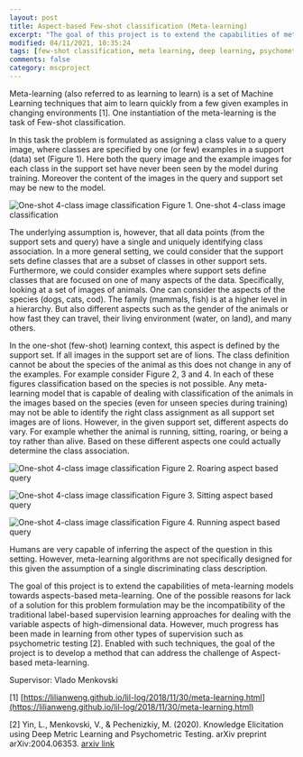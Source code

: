 ```yaml
---
layout: post
title: Aspect-based Few-shot classification (Meta-learning) 
excerpt: "The goal of this project is to extend the capabilities of meta-learning models towards aspects-based meta-learning with Psychometric testing."
modified: 04/11/2021, 10:35:24
tags: [few-shot classification, meta learning, deep learning, psychometric learning]
comments: false
category: mscproject
---
```


Meta-learning (also referred to as learning to learn) is a set of Machine Learning techniques that aim to learn quickly from a few given examples in changing environments [1]. One instantiation of the meta-learning is the task of Few-shot classification.

In this task the problem is formulated as assigning a class value to a query image, where classes are specified by one (or few) examples in a support (data) set (Figure 1). Here both the query image and the example images for each class in the support set have never been seen by the model during training. Moreover the content of the images in the query and support set may be new to the model.

![One-shot 4-class image classification](../../images/posts/one-shot-4-class.png)
Figure 1. One-shot 4-class image classification


The underlying assumption is, however, that all data points (from the support sets and query) have a single and uniquely identifying class association. In a more general setting, we could consider that the support sets define classes that are a subset of classes in other support sets. Furthermore, we could consider examples where support sets define classes that are focused on one of many aspects of the data. Specifically, looking at a set of images of animals. One can consider the aspects of the species (dogs, cats, cod). The family (mammals, fish) is at a higher level in a hierarchy. But also different aspects such as the gender of the animals or how fast they can travel, their living environment (water, on land), and many others. 

In the one-shot (few-shot) learning context, this aspect is defined by the support set. If all images in the support set are of lions. The class definition cannot be about the species of the animal as this does not change in any of the examples. For example consider Figure 2, 3 and 4. In each of these figures classification based on the species is not possible. Any meta-learning model that is capable of dealing with classification of the animals in the images based on the species (even for unseen species during training) may not be able to identify the right class assignment as all support set images are of lions. However, in the given support set, different aspects do vary. For example whether the animal is running, sitting, roaring, or being a toy rather than alive. Based on these different aspects one could actually determine the class association. 

![One-shot 4-class image classification](../../images/posts/aspect-query1.png)
Figure 2. Roaring aspect based query  

![One-shot 4-class image classification](../../images/posts/aspect-query2.png)
Figure 3. Sitting aspect based query

![One-shot 4-class image classification](../../images/posts/aspect-query3.png)
Figure 4. Running aspect based query

Humans are very capable of inferring the aspect of the question in this setting. However, meta-learning algorithms are not specifically designed for this given the assumption of a single discriminating class description. 

The goal of this project is to extend the capabilities of meta-learning models towards aspects-based meta-learning. One of the possible reasons for lack of a solution for this problem formulation may be the incompatibility of the traditional label-based supervision learning approaches for dealing with the variable aspects of high-dimensional data. However, much progress has been made in learning from other types of supervision such as psychometric testing [2]. Enabled with such techniques, the goal of the project is to develop a method that can address the challenge of Aspect-based meta-learning. 


Supervisor: Vlado Menkovski

[1] [https://lilianweng.github.io/lil-log/2018/11/30/meta-learning.html](https://lilianweng.github.io/lil-log/2018/11/30/meta-learning.html)

[2] Yin, L., Menkovski, V., & Pechenizkiy, M. (2020). Knowledge Elicitation using Deep Metric Learning and Psychometric Testing. arXiv preprint arXiv:2004.06353. [arxiv link](https://arxiv.org/abs/2004.06353)
 


